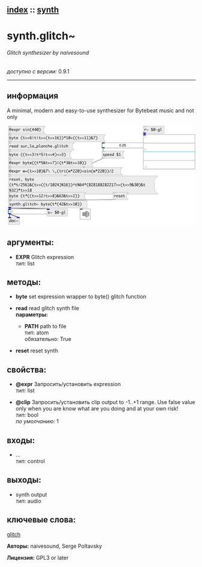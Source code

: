[index](index.html) :: [synth](category_synth.html)
---

# synth.glitch~

###### Glitch synthesizer by naivesound

*доступно с версии:* 0.9.1

---


## информация
A minimal, modern and easy-to-use synthesizer for Bytebeat music and not only


[![example](../examples/img/synth.glitch~.jpg)](../examples/pd/synth.glitch~.pd)



## аргументы:

* **EXPR**
Glitch expression<br>
_тип:_ list<br>



## методы:

* **byte**
set expression wrapper to byte() glitch function<br>

* **read**
read glitch synth file<br>
  __параметры:__
  - **PATH** path to file<br>
    тип: atom <br>
    обязательно: True <br>

* **reset**
reset synth<br>




## свойства:

* **@expr** 
Запросить/установить expression<br>
_тип:_ list<br>

* **@clip** 
Запросить/установить clip output to -1..+1 range. Use false value only when you are know what are
you doing and at your own risk!<br>
_тип:_ bool<br>
_по умолчанию:_ 1<br>



## входы:

* ...<br>
_тип:_ control



## выходы:

* synth output<br>
_тип:_ audio



## ключевые слова:

[glitch](keywords/glitch.html)






**Авторы:** naivesound, Serge Poltavsky




**Лицензия:** GPL3 or later





